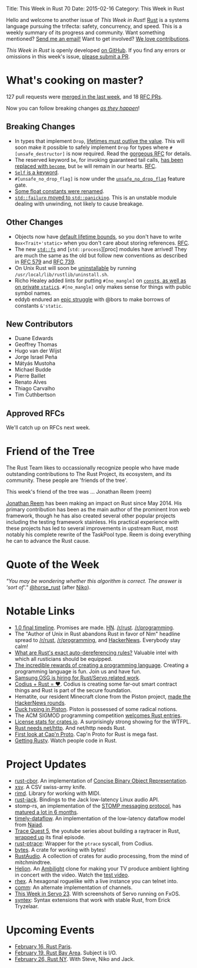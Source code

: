 Title: This Week in Rust 70
Date: 2015-02-16
Category: This Week in Rust

Hello and welcome to another issue of *This Week in Rust*!
[Rust](http://rust-lang.org) is a systems language pursuing the trifecta:
safety, concurrency, and speed. This is a weekly summary of its progress and
community. Want something mentioned? [Send me an
email!](mailto:corey@octayn.net?subject=This%20Week%20in%20Rust%20Suggestion)
Want to get involved? [We love
contributions](https://github.com/rust-lang/rust/wiki/Note-guide-for-new-contributors).

*This Week in Rust* is openly developed [on GitHub](https://github.com/cmr/this-week-in-rust).
If you find any errors or omissions in this week's issue, [please submit a PR](https://github.com/cmr/this-week-in-rust/pulls).

# What's cooking on master?

127 pull requests were [merged in the last week][merged], and 18 [RFC PRs][rfcs].

[merged]: https://github.com/rust-lang/rust/pulls?q=is%3Apr+is%3Amerged+merged%3A2015-02-09..2015-02-16
[rfcs]: https://github.com/rust-lang/rfcs/pulls?q=is%3Apr+is%3Amerged+merged%3A2015-02-09..2015-02-16

Now you can follow breaking changes *[as they happen][BitRust]*!

[BitRust]: http://bitrust.octarineparrot.com/

## Breaking Changes

* In types that implement `Drop`, [lifetimes must outlive the
  value][drop]. This will soon make it possible to safely implement
  `Drop` for types where `#[unsafe_destructor]` is now required. Read
  the [gorgeous RFC][drop-rfc] for details.
* The reserved keyword `be`, for invoking guaranteed tail calls, [has
  been replaced with `become`][be], but `be` will remain in our
  hearts. [RFC][be-rfc].
* [`Self` is a keyword][Self].
* `#[unsafe_no_drop_flag]` is now under the
  [`unsafe_no_drop_flag`][flag] feature gate.
* [Some float constants were renamed][float].
* [`std::failure` moved to `std::panicking`][fail]. This is an
  unstable module dealing with unwinding, not likely to cause
  breakage.

[be]: https://github.com/rust-lang/rust/pull/21918
[be-rfc]: https://github.com/rust-lang/rfcs/blob/master/text/0601-replace-be-with-become.md
[drop]: https://github.com/rust-lang/rust/pull/21972
[drop-rfc]: https://github.com/rust-lang/rfcs/blob/master/text/0769-sound-generic-drop.md
[Self]: https://github.com/rust-lang/rust/pull/22158
[flag]: https://github.com/rust-lang/rust/pull/22178
[float]: https://github.com/rust-lang/rust/pull/22254
[fail]: https://github.com/rust-lang/rust/pull/22347

## Other Changes

* Objects now have [default lifetime bounds][obj], so you don't have
  to write `Box<Trait+'static>` when you don't care about storing
  references. [RFC][obj-rfc].
* The new [`std::fs`][fs] and [`std::process`][proc] modules have arrived! They are much the
  same as the old but follow new conventions as described in [RFC 579] and [RFC 739].
* On Unix Rust will soon be [uninstallable][un] by running
  `/usr/local/lib/rustlib/uninstall.sh`.
* Richo Healey added lints for putting `#[no_mangle]` on [`const`s, as well as on private `static`s][no_mangle]. `#[no_mangle]` only makes sense for things with public symbol names.
* eddyb endured an [epic struggle][epic] with @bors to make borrows of constants `&'static`.

[obj]: https://github.com/rust-lang/rust/pull/22230
[obj-rfc]: https://github.com/rust-lang/rfcs/blob/master/text/0599-default-object-bound.md
[epic]: https://github.com/rust-lang/rust/pull/21744
[no_mangle]: https://github.com/rust-lang/rust/pull/21881
[fs]: https://github.com/rust-lang/rust/pull/21936
[`Path`]: http://doc.rust-lang.org/nightly/std/path/
[RFC 579]: https://github.com/rust-lang/rfcs/pull/579
[RFC 739]: https://github.com/rust-lang/rfcs/pull/739
[un]: https://github.com/rust-lang/rust/pull/22256

## New Contributors

* Duane Edwards
* Geoffrey Thomas
* Hugo van der Wijst
* Jorge Israel Peña
* Mátyás Mustoha
* Michael Budde
* Pierre Baillet
* Renato Alves
* Thiago Carvalho
* Tim Cuthbertson

## Approved RFCs

We'll catch up on RFCs next week.

# Friend of the Tree

The Rust Team likes to occassionally recognize people who have made outstanding contributions to The Rust Project, its ecosystem, and its community. These people are 'friends of the tree'.

This week's friend of the tree was ... Jonathan Reem (reem)

[Jonathan Reem] has been making an impact on Rust since May 2014. His primary contribution has been as the main author of the prominent Iron web framework, though he has also created several other popular projects including the testing framework stainless. His practical experience with these projects has led to several improvements in upstream Rust, most notably his complete rewrite of the TaskPool type. Reem is doing everything he can to advance the Rust cause.

[Jonathan Reem]: https://github.com/reem/

# Quote of the Week

*"You may be wondering whether this algorithm is correct. The answer is 'sort of'."* [@horse_rust] (after [Niko]).

[Niko]: https://github.com/rust-lang/rust/blob/ad2efdc67d871b18cc984eeb0b8d1d9b38daffb7/src/librustc/middle/infer/higher_ranked/README.md#shortcomings-and-correctness
[@horse_rust]: https://twitter.com/horse_rust/status/566801735750930432

# Notable Links

* [1.0 final timeline][fin]. Promises are made.
  [HN][fin-hn]. [/r/rust][fin-r-rust]. [/r/programming][fin-r-programming].
* The "Author of Unix in Rust abandons Rust in favor of Nim" headline
  spread to [/r/rust][nim-r-rust],
  [/r/programming][nim-r-programming], and
  [HackerNews][nim-hn]. Everybody stay calm!
* [What are Rust's exact auto-dereferencing rules?][deref] Valuable
  intel with which all rusticians should be equipped.
* [The incredible rewards of creating a programming
  language][reward]. Creating a programming language is fun. Join us
  and have fun.
* [Samsung OSG is hiring for Rust/Servo related work][osg].
* [Codius + Rust = ❤][codius]. Codius is creating some far-out smart
  contract things and Rust is part of the secure foundation.
* Hematite, our resident Minecraft clone from the Piston project,
  [made the HackerNews rounds][hema].
* [Duck typing in Piston][duck]. Piston is possessed of some radical
  notions.
* The ACM SIGMOD programming competition [welcomes Rust
  entries][sigmod].
* [License stats for crates.io][lic]. A surprisingly strong showing
  for the WTFPL.
* [Rust needs net/http][needs]. And net/http needs Rust.
* [First look at Cap'n Proto][capn]. Cap'n Proto for Rust is mega
  fast.
* [Getting Rusty][getting]. Watch people code in Rust.

[fin]: http://blog.rust-lang.org/2015/02/13/Final-1.0-timeline.html
[fin-r-rust]: https://www.reddit.com/r/rust/comments/2vsmy3/10_final_timeline/
[fin-hn]: http://news.ycombinator.com/item?id=9046526
[fin-r-programming]: https://www.reddit.com/r/programming/comments/2vsmzi/rust_10_final_timeline/
[nim-r-rust]: https://www.reddit.com/r/rust/comments/2vqy81/author_of_unix_in_rust_abandons_rust_in_favor_of/
[nim-r-programming]: https://www.reddit.com/r/programming/comments/2vvcbm/author_of_unix_in_rust_abandons_rust_in_favour_of/
[nim-hn]: http://news.ycombinator.com/item?id=9049698
[deref]: https://github.com/rust-lang/rust/blob/ad2efdc67d871b18cc984eeb0b8d1d9b38daffb7/src/librustc/middle/
[reward]: http://mikedrivendevelopment.blogspot.com/2015/02/the-incredible-rewards-of-creating.html
[osg]: http://mikedrivendevelopment.blogspot.com/2015/02/the-incredible-rewards-of-creating.html
[codius]: https://codius.org/blog/codius-rust/
[hema]: https://news.ycombinator.com/item?id=9023168
[duck]: http://blog.piston.rs/2015/02/10/duck-typing-in-piston/
[sigmod]: https://www.reddit.com/r/rust/comments/2w2yfo/acm_sigmod_2015_programming_contest_with_rust/
[lic]: https://www.reddit.com/r/rust/comments/2vxv8m/license_stats_for_crates_on_cratesio/
[needs]: https://www.reddit.com/r/rust/comments/2vnxng/rust_needs_nethttp/
[capn]: http://www.hoverbear.org/2015/02/12/capn-proto-in-rust/
[getting]: https://www.youtube.com/watch?v=mQZiDsGutJ8

# Project Updates

* [rust-cbor]. An implementation of [Concise Binary Object
  Representation][cbor].
* [xsv]. A CSV swiss-army knife.
* [rimd]. Library for working with MIDI.
* [rust-jack]. Bindings to the Jack low-latency Linux audio API.
* stomp-rs, an implementation of the [STOMP messaging
  protocol][stomp], has [matured a lot in 6 months][stomp-rs].
* [timely-dataflow]. An implementation of the low-latency dataflow
  model from [Naiad].
* [Trace Quest 5][tq5], the youtube series about building a raytracer
  in Rust, [wrapped up][tq5-final] its final episode.
* [rust-ptrace]: Wrapper for the `ptrace` syscall, from Codius.
* [bytes]. A crate for working with bytes!
* [RustAudio]. A collection of crates for audio processing, from the
  mind of mitchmindtree.
* [Helion]. An [Ambilight] clone for making your TV produce ambient
  lighting in concert with the video. Watch the [test
  video][helion-test].
* [rhex]. A hexagonal roguelike with a live instance you can telnet
  into.
* [comm]: An alternate implementation of channels.
* [This Week in Servo 23][twis]. With screenshots of Servo running on
  FxOS.
* [syntex]: Syntax extensions that work with stable Rust, from Erick
  Tryzelaar.

[rust-cbor]: https://github.com/BurntSushi/rust-cbor
[cbor]: https://tools.ietf.org/html/rfc7049
[xsv]: https://github.com/BurntSushi/xsv
[rimd]: https://github.com/nicklan/rimd
[rust-jack]: https://github.com/nicklan/rust-jack
[stomp]: https://stomp.github.io/
[stomp-rs]: https://github.com/zslayton/stomp-rs
[Naiad]: http://research.microsoft.com/en-us/projects/naiad/
[timely-dataflow]: https://github.com/frankmcsherry/timely-dataflow
[tq5]: https://www.youtube.com/playlist?list=PLMHbQxe1e9MlR80JVZCa0uJf9cz_PxlCY
[tq5-final]: https://www.reddit.com/r/rust/comments/2vva9y/trace_quest_5_season_1_results/
[rust-ptrace]: https://codius.org/blog/rust-ptrace-0-1-released/
[bytes]: https://github.com/carllerche/bytes
[RustAudio]: https://www.reddit.com/r/rust/comments/2vn0xx/rustaudio_a_collection_of_crates_for_audio_and/
[Helion]: https://github.com/bryal/Helion
[Ambilight]: https://en.wikipedia.org/wiki/Ambilight
[helion-test]: https://www.youtube.com/watch?v=3ZARz9ELfA4&feature=youtu.be
[rhex]: https://www.reddit.com/r/rust/comments/2vms2s/rhex_hexagonal_roguelike_in_rust/
[comm]: https://github.com/mahkoh/comm
[twis]: http://blog.servo.org/2015/02/10/twis-23/
[syntex]: http://erickt.github.io/blog/2015/02/09/syntex-syntex-extensions-for-rust-1-dot-0/

# Upcoming Events

* [February 16, Rust Paris][paris].
* [February 19, Rust Bay Area][sf]. Subject is I/O.
* [February 26, Rust NY][ny]. With Steve, Niko and Jack.

[paris]: http://www.meetup.com/Rust-Paris
[sf]: http://www.meetup.com/Rust-Bay-Area/events/219697152/
[ny]: http://www.meetup.com/Rust-NYC/
